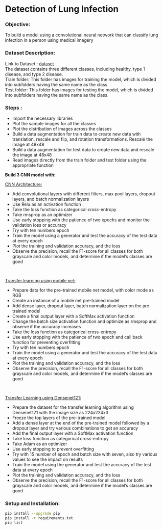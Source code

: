 # Detection of Lung Infection

### Objective:
To build a model using a convolutional neural network that can classify lung infection in a person using medical imagery

### Dataset Description:

Link to Dataset : <a href="bit.ly/3DYvFLG" target="_blank">dataset</a>
<BR>
The dataset contains three different classes, including healthy, type 1 disease, and type 2 disease.
<BR>
Train folder: This folder has images for training the model, which is divided into subfolders having the same name as the class.<BR>
Test folder: This folder has images for testing the model, which is divided into subfolders having the same name as the class.<BR>

### Steps :
- Import the necessary libraries
- Plot the sample images for all the classes
- Plot the distribution of images across the classes
- Build a data augmentation for train data to create new data with translation, rescale and flip, and rotation transformations. Rescale the image at 48x48
- Build a data augmentation for test data to create new data and rescale the image at 48x48
- Read images directly from the train folder and test folder using the appropriate function

<B>Build 3 CNN model with:</B>

<ins> CNN Architecture: </ins>

- Add convolutional layers with different filters, max pool layers, dropout layers, and batch normalization layers
- Use Relu as an activation function
- Take the loss function as categorical cross-entropy
- Take rmsprop as an optimizer
- Use early stopping with the patience of two epochs and monitor the validation loss or accuracy
- Try with ten numbers epoch
- Train the model using a generator and test the accuracy of the test data at every epoch
- Plot the training and validation accuracy, and the loss
- Observe the precision, recall the F1-score for all classes for both grayscale and color models, and determine if the model’s classes are good
<BR>

<ins>Transfer learning using mobile net:</ins>
<BR>
- Prepare data for the pre-trained mobile net model, with color mode as RGB
- Create an instance of a mobile net pre-trained model
- Add dense layer, dropout layer, batch normalization layer on the pre-trained model
- Create a final output layer with a SoftMax activation function
- Change the batch size activation function and optimize as rmsprop and observe if the accuracy increases
- Take the loss function as categorical cross-entropy
- Use early stopping with the patience of two epoch and call back function for preventing overfitting
- Try with ten numbers epoch
- Train the model using a generator and test the accuracy of the test data at every epoch
- Plot the training and validation accuracy, and the loss
- Observe the precision, recall the F1-score for all classes for both grayscale
and color models, and determine if the model’s classes are good
<BR>

<ins>Transfer Learning using Densenet121:</ins>
<BR>
- Prepare the dataset for the transfer learning algorithm using Densenet121 with the image size as 224x224x3
- Freeze the top layers of the pre-trained model
- Add a dense layer at the end of the pre-trained model followed by a dropout layer and try various combinations to get an accuracy
- Add the final output layer with a SoftMax activation function
- Take loss function as categorical cross-entropy
- Take Adam as an optimizer
- Use early stopping to prevent overfitting
- Try with 15 number of epoch and batch size with seven, also try various values to see the impact on results
- Train the model using the generator and test the accuracy of the test data at every epoch
- Plot the training and validation accuracy, and the loss
- Observe the precision, recall the F1-score for all classes for both grayscale
and color models, and determine if the model’s classes are good

### Setup and Installation:
```bash
pip install --upgrade pip
pip install -r requirements.txt
pip list
```
